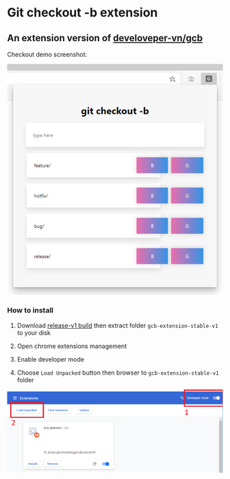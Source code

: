 # Git checkout -b extension

## An extension version of [develoveper-vn/gcb](https://github.com/develoveper-vn/gcb)

Checkout demo screenshot:

![alt text](https://raw.githubusercontent.com/KuaqSon/gcb-extension/master/screenshots/demo.png)


### How to install

1. Download [release-v1 build](https://github.com/KuaqSon/gcb-extension/releases/download/release-v1/gcb-extension-stable-v1.zip) then extract folder `gcb-extension-stable-v1` to your disk

2. Open chrome extensions management
3. Enable developer mode
4. Choose `Load Unpacked` button then browser to `gcb-extension-stable-v1` folder

![alt text](https://raw.githubusercontent.com/KuaqSon/gcb-extension/master/screenshots/install.png)
